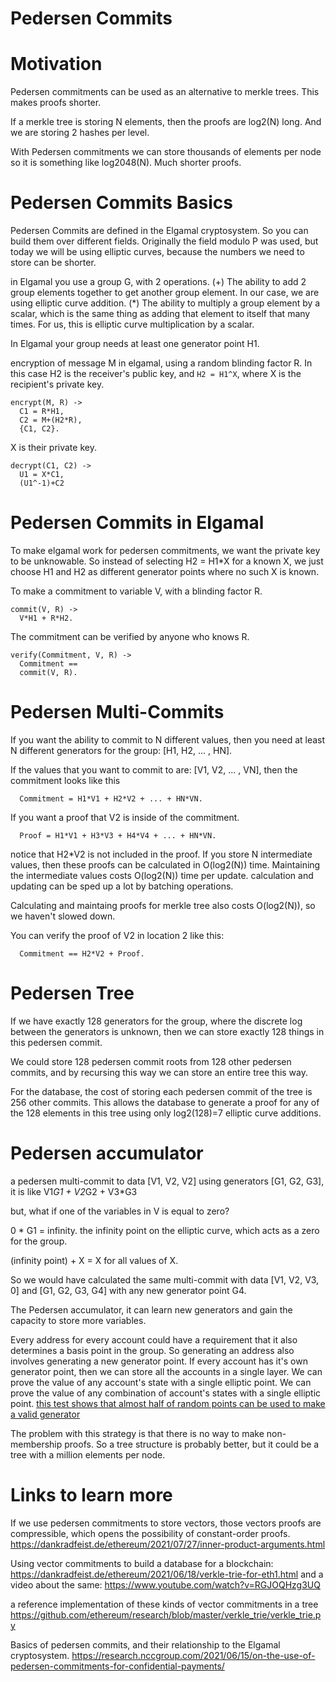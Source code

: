 Pedersen Commits
============

Motivation
============

Pedersen commitments can be used as an alternative to merkle trees. This makes proofs shorter.

If a merkle tree is storing N elements, then the proofs are log2(N) long. And we are storing 2 hashes per level.

With Pedersen commitments we can store thousands of elements per node so it is something like log2048(N). Much shorter proofs.

Pedersen Commits Basics
=============

Pedersen Commits are defined in the Elgamal cryptosystem. So you can build them over different fields. Originally the field modulo P was used, but today we will be using elliptic curves, because the numbers we need to store can be shorter.

in Elgamal you use a group G, with 2 operations.
(+) The ability to add 2 group elements together to get another group element. In our case, we are using elliptic curve addition.
(*) The ability to multiply a group element by a scalar, which is the same thing as adding that element to itself that many times. For us, this is elliptic curve multiplication by a scalar.

In Elgamal your group needs at least one generator point H1.

encryption of message M in elgamal, using a random blinding factor R.
In this case H2 is the receiver's public key, and `H2 = H1^X`, where X is the recipient's private key.

```
encrypt(M, R) ->
  C1 = R*H1,
  C2 = M+(H2*R),
  {C1, C2}.
```

X is their private key.

```
decrypt(C1, C2) ->
  U1 = X*C1,
  (U1^-1)+C2
```

Pedersen Commits in Elgamal
================

To make elgamal work for pedersen commitments, we want the private key to be unknowable.
So instead of selecting H2 = H1*X for a known X, we just choose H1 and H2 as different generator points where no such X is known.

To make a commitment to variable V, with a blinding factor R.

```
commit(V, R) -> 
  V*H1 + R*H2.
```

The commitment can be verified by anyone who knows R.

```
verify(Commitment, V, R) ->
  Commitment ==
  commit(V, R).
```

Pedersen Multi-Commits
===============

If you want the ability to commit to N different values, then you need at least N different generators for the group: [H1, H2, ... , HN].

If the values that you want to commit to are: [V1, V2, ... , VN], then the commitment looks like this
```
  Commitment = H1*V1 + H2*V2 + ... + HN*VN.
```

If you want a proof that V2 is inside of the commitment. 
```
  Proof = H1*V1 + H3*V3 + H4*V4 + ... + HN*VN.
```
notice that H2*V2 is not included in the proof.
If you store N intermediate values, then these proofs can be calculated in O(log2(N)) time. Maintaining the intermediate values costs O(log2(N)) time per update. calculation and updating can be sped up a lot by batching operations.

Calculating and maintaing proofs for merkle tree also costs O(log2(N)), so we haven't slowed down.

You can verify the proof of V2 in location 2 like this:
```
  Commitment == H2*V2 + Proof.
```

Pedersen Tree
=============

If we have exactly 128 generators for the group, where the discrete log between the generators is unknown, then we can store exactly 128 things in this pedersen commit.

We could store 128 pedersen commit roots from 128 other pedersen commits, and by recursing this way we can store an entire tree this way.

For the database, the cost of storing each pedersen commit of the tree is 256 other commits. This allows the database to generate a proof for any of the 128 elements in this tree using only log2(128)=7 elliptic curve additions.


Pedersen accumulator
============

a pedersen multi-commit to data [V1, V2, V2] using generators [G1, G2, G3], it is like 
V1*G1 + V2*G2 + V3*G3

but, what if one of the variables in V is equal to zero?

 0 * G1 = infinity. the infinity point on the elliptic curve, which acts as a zero for the group.

(infinity point) + X = X for all values of X.

So we would have calculated the same multi-commit with data [V1, V2, V3, 0] and [G1, G2, G3, G4] with any new generator point G4.

The Pedersen accumulator, it can learn new generators and gain the capacity to store more variables.

Every address for every account could have a requirement that it also determines a basis point in the group. So generating an address also involves generating a new generator point.
If every account has it's own generator point, then we can store all the accounts in a single layer. We can prove the value of any account's state with a single elliptic point. We can prove the value of any combination of account's states with a single elliptic point.
[this test shows that almost half of random points can be used to make a valid generator](https://github.com/zack-bitcoin/homomorphic-tools/blob/master/secp256k1.erl)

The problem with this strategy is that there is no way to make non-membership proofs.
So a tree structure is probably better, but it could be a tree with a million elements per node.

Links to learn more
=============

If we use pedersen commitments to store vectors, those vectors proofs are compressible, which opens the possibility of constant-order proofs. https://dankradfeist.de/ethereum/2021/07/27/inner-product-arguments.html

Using vector commitments to build a database for a blockchain: https://dankradfeist.de/ethereum/2021/06/18/verkle-trie-for-eth1.html and a video about the same: https://www.youtube.com/watch?v=RGJOQHzg3UQ

a reference implementation of these kinds of vector commitments in a tree https://github.com/ethereum/research/blob/master/verkle_trie/verkle_trie.py

Basics of pedersen commits, and their relationship to the Elgamal cryptosystem.
https://research.nccgroup.com/2021/06/15/on-the-use-of-pedersen-commitments-for-confidential-payments/

